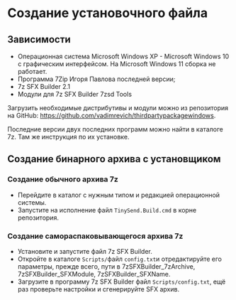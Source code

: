 # Создание установочного файла

## Зависимости

- Операционная система Microsoft Windows XP - Microsoft Windows 10 с графическим интерфейсом. На Microsoft Windows 11 сборка не работает.
- Программа 7Zip Игоря Павлова последней версии;
- 7z SFX Builder 2.1
- Модули для 7z SFX Builder 7zsd Tools

Загрузить необходимые дистрибутивы и модули можно из репозитория на GitHub: <https://github.com/vadimrevich/thirdpartypackagewindows>.

Последние версии двух последних программ можно найти в каталоге 7z. Там же инструкция по их установке.

## Создание бинарного архива с установщиком

### Создание обычного архива 7z

- Перейдите в каталог с нужным типом и редакцией операционной системы.
- Запустите на исполнение файл `TinySend.Build.cmd` в корне репозитория.

### Создание самораспаковывающегося архива 7z

- Установите и запустите файл 7z SFX Builder.
- Откройте в каталоге `Scripts/`файл `config.txt`и отредактируйте его параметры, прежде всего, пути в 7zSFXBuilder_7zArchive, 7zSFXBuilder_SFXModule, 7zSFXBuilder_SFXName.
- Загрузите в программу 7z SFX Builder файл `Scripts/config.txt`, ещё раз проверьте настройки и сгенерируйте SFX архив. 